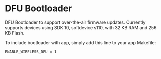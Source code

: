 DFU Bootloader
==========

DFU Bootloader to support over-the-air firmware updates.
Currently supports devices using SDK 10, softdevice s110, with 32 KB RAM and
256 KB Flash.

To include bootloader with app, simply add this line to your app Makefile:
    
    ENABLE_WIRELESS_DFU = 1


